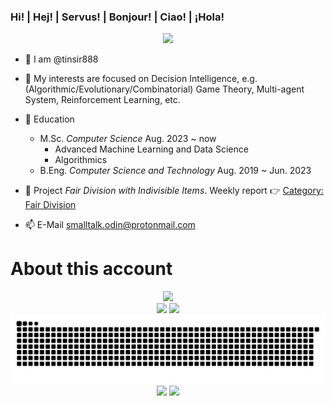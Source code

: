 <!--
# This account has been discontinued。
# 此帳戶已停用。
-->
### Hi! | Hej! | Servus! | Bonjour! | Ciao! | ¡Hola!

<p align="center">
<a title="blog" target="_blank" href="https://tinsir888.github.io"><img src="https://img.shields.io/badge/blog-tinsir888-blue"></a>
</p>

- 👋 I am @tinsir888

- 👀 My interests are focused on Decision Intelligence, e.g. (Algorithmic/Evolutionary/Combinatorial) Game Theory, Multi-agent System, Reinforcement Learning, etc.

- 🏫 Education
  - M.Sc. *Computer Science* Aug. 2023 ~ now
    - Advanced Machine Learning and Data Science
    - Algorithmics
  - B.Eng. *Computer Science and Technology* Aug. 2019 ~ Jun. 2023

- 🔨 Project *Fair Division with Indivisible Items*. Weekly report 👉 [Category: Fair Division](https://tinsir888.github.io/categories/AUDatalogi/%E7%AE%97%E6%B3%95%E5%8D%9A%E5%BC%88%E8%AE%BA/%E5%85%AC%E5%B9%B3%E5%88%86%E9%85%8D%E5%8D%9A%E5%BC%88/)

- 📫 E-Mail smalltalk.odin@protonmail.com

# About this account
<!--
| My GitHub Status                                                                                                                                                     | Most Used Languages                                                                                                                          |
|----------------------------------------------------------------------------------------------------------------------------------------------------------------------|----------------------------------------------------------------------------------------------------------------------------------------------|
| [![tinsir888's github stats](https://github-readme-stats.vercel.app/api?username=tinsir888&theme=buefy&show_icons=true&layout=compact)](https://github.com/anuraghazra/github-readme-stats)|[![Top Langs](https://github-readme-stats.vercel.app/api/top-langs/?username=tinsir888)](https://github.com/anuraghazra/github-readme-stats)|
-->

<div align="center">
    <img src="http://github-profile-summary-cards.vercel.app/api/cards/profile-details?username=tinsir888&theme=vue" />
</div>

<!--
![](http://github-profile-summary-cards.vercel.app/api/cards/profile-details?username=tinsir888&theme=vue)
-->

<div align="center">
    <img src="http://github-profile-summary-cards.vercel.app/api/cards/stats?username=tinsir888&theme=vue" />
    <img src="http://github-profile-summary-cards.vercel.app/api/cards/productive-time?username=tinsir888&theme=vue&utcOffset=2" />
</div>

<!--
![](http://github-profile-summary-cards.vercel.app/api/cards/stats?username=tinsir888&theme=vue)
![](http://github-profile-summary-cards.vercel.app/api/cards/productive-time?username=tinsir888&theme=vue&utcOffset=8)
-->

<div align="center">
<picture>
  <source media="(prefers-color-scheme: dark)" srcset="https://raw.githubusercontent.com/tinsir888/tinsir888/output/github-contribution-grid-snake-dark.svg">
  <source media="(prefers-color-scheme: light)" srcset="https://raw.githubusercontent.com/tinsir888/tinsir888/output/github-contribution-grid-snake.svg">
  <img alt="github contribution grid snake animation" src="https://raw.githubusercontent.com/tinsir888/tinsir888/output/github-contribution-grid-snake.svg">
</picture>
</div>

<div align="center">
    <img src="http://github-profile-summary-cards.vercel.app/api/cards/repos-per-language?username=tinsir888&theme=vue" />
    <img src="http://github-profile-summary-cards.vercel.app/api/cards/most-commit-language?username=tinsir888&theme=vue" />
</div>

<!--
![](http://github-profile-summary-cards.vercel.app/api/cards/repos-per-language?username=tinsir888&theme=vue)
![](http://github-profile-summary-cards.vercel.app/api/cards/most-commit-language?username=tinsir888&theme=vue)
-->



<!--
<div align="center">
    <img src="https://raw.githubusercontent.com/tinsir888/tinsir888/main/assets/github-contribution-grid-snake.svg" />
</div>
--> 
<!--
<div align="center">
<table>
    <tr>
        <td ><center><img src="https://github-readme-stats.vercel.app/api?username=tinsir888&show_icons=true&theme=gruvbox"></td>
        <td ><center><img src="https://github-readme-stats.vercel.app/api/top-langs/?username=tinsir888&layout=compact&langs_count=8&theme=gruvbox"></td>
    </tr>
</table>
</div>
-->
<!--
<p align="center">
<a href="https://github.com/Ashutosh00710/github-readme-activity-graph">
 <img src="https://github-readme-stats.vercel.app/api/pin/?username=tinsir888&repo=github-readme-activity-graph&theme=github&hide_border=true" />
</a>
</p>
[![Ashutosh's github activity graph](https://activity-graph.herokuapp.com/graph?username=Ashutosh00710)](https://github.com/ashutosh00710/github-readme-activity-graph)

<div align="center">
    <img src="https://activity-graph.herokuapp.com/graph?username=tinsir&theme=github" />
</div>
-->




<!--
**tinsir888/tinsir888** is a ✨ _special_ ✨ repository because its `README.md` (this file) appears on your GitHub profile.

Here are some ideas to get you started:

- 🔭 I’m currently working on ...
- 🌱 I’m currently learning ...
- 👯 I’m looking to collaborate on ...
- 🤔 I’m looking for help with ...
- 💬 Ask me about ...
- 📫 How to reach me: ...
- 😄 Pronouns: ...
- ⚡ Fun fact: ...
-->
